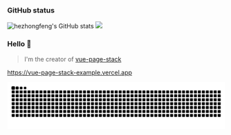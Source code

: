 ### GitHub status

<!-- ![GitHub stats](https://github-readme-stats.vercel.app/api?username=hezhongfeng&show_icons=true&hide_title=true&theme=default&hide=issues&line_height=24)

![](https://github-readme-stats.vercel.app/api/top-langs/?username=hezhongfeng&layout=compact&show_icons=true&include_all_commits=true&card_width=320) -->

![hezhongfeng's GitHub stats](https://github-readme-stats.vercel.app/api?username=hezhongfeng&show_icons=true&theme=cobalt&line_height=24)
![](https://github-readme-stats.vercel.app/api/top-langs/?username=hezhongfeng&layout=compact&show_icons=truee&include_all_commits=true&theme=onedark&card_width=360)

### Hello 👏

> I'm the creator of [vue-page-stack](https://github.com/hezhongfeng/vue-page-stack)

<https://vue-page-stack-example.vercel.app>

![](https://raw.githubusercontent.com/hezhongfeng/hezhongfeng/output/github-snake.svg)
